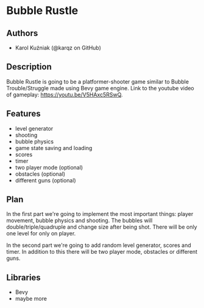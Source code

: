 # Bubble Rustle

## Authors
- Karol Kuźniak (@karqz on GitHub)

## Description
Bubble Rustle is going to be a platformer-shooter game similar to Bubble Trouble/Struggle made using Bevy game engine.
Link to the youtube video of gameplay: <https://youtu.be/V5HAxc5RSwQ>.

## Features
- level generator
- shooting
- bubble physics
- game state saving and loading
- scores
- timer
- two player mode (optional)
- obstacles (optional)
- different guns (optional)

## Plan
In the first part we're going to implement the most important things: player movement, bubble physics and shooting. The bubbles will double/triple/quadruple and change size after being shot. There will be only one level for only on player.

In the second part we're going to add random level generator, scores and timer. In addition to this there will be two player mode, obstacles or different guns.

## Libraries
- Bevy
- maybe more
